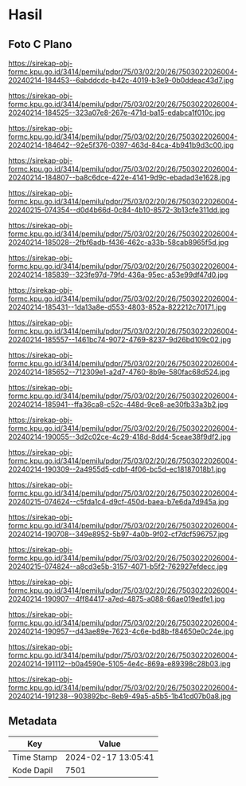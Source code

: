 # Hasil

## Foto C Plano

https://sirekap-obj-formc.kpu.go.id/3414/pemilu/pdpr/75/03/02/20/26/7503022026004-20240214-184453--6abddcdc-b42c-4019-b3e9-0b0ddeac43d7.jpg

https://sirekap-obj-formc.kpu.go.id/3414/pemilu/pdpr/75/03/02/20/26/7503022026004-20240214-184525--323a07e8-267e-471d-ba15-edabca1f010c.jpg

https://sirekap-obj-formc.kpu.go.id/3414/pemilu/pdpr/75/03/02/20/26/7503022026004-20240214-184642--92e5f376-0397-463d-84ca-4b941b9d3c00.jpg

https://sirekap-obj-formc.kpu.go.id/3414/pemilu/pdpr/75/03/02/20/26/7503022026004-20240214-184807--ba8c6dce-422e-4141-9d9c-ebadad3e1628.jpg

https://sirekap-obj-formc.kpu.go.id/3414/pemilu/pdpr/75/03/02/20/26/7503022026004-20240215-074354--d0d4b66d-0c84-4b10-8572-3b13cfe311dd.jpg

https://sirekap-obj-formc.kpu.go.id/3414/pemilu/pdpr/75/03/02/20/26/7503022026004-20240214-185028--2fbf6adb-f436-462c-a33b-58cab8965f5d.jpg

https://sirekap-obj-formc.kpu.go.id/3414/pemilu/pdpr/75/03/02/20/26/7503022026004-20240214-185839--323fe97d-79fd-436a-95ec-a53e99df47d0.jpg

https://sirekap-obj-formc.kpu.go.id/3414/pemilu/pdpr/75/03/02/20/26/7503022026004-20240214-185431--1da13a8e-d553-4803-852a-822212c70171.jpg

https://sirekap-obj-formc.kpu.go.id/3414/pemilu/pdpr/75/03/02/20/26/7503022026004-20240214-185557--1461bc74-9072-4769-8237-9d26bd109c02.jpg

https://sirekap-obj-formc.kpu.go.id/3414/pemilu/pdpr/75/03/02/20/26/7503022026004-20240214-185652--712309e1-a2d7-4760-8b9e-580fac68d524.jpg

https://sirekap-obj-formc.kpu.go.id/3414/pemilu/pdpr/75/03/02/20/26/7503022026004-20240214-185941--ffa36ca8-c52c-448d-9ce8-ae30fb33a3b2.jpg

https://sirekap-obj-formc.kpu.go.id/3414/pemilu/pdpr/75/03/02/20/26/7503022026004-20240214-190055--3d2c02ce-4c29-418d-8dd4-5ceae38f9df2.jpg

https://sirekap-obj-formc.kpu.go.id/3414/pemilu/pdpr/75/03/02/20/26/7503022026004-20240214-190309--2a4955d5-cdbf-4f06-bc5d-ec18187018b1.jpg

https://sirekap-obj-formc.kpu.go.id/3414/pemilu/pdpr/75/03/02/20/26/7503022026004-20240215-074624--c5fda1c4-d9cf-450d-baea-b7e6da7d945a.jpg

https://sirekap-obj-formc.kpu.go.id/3414/pemilu/pdpr/75/03/02/20/26/7503022026004-20240214-190708--349e8952-5b97-4a0b-9f02-cf7dcf596757.jpg

https://sirekap-obj-formc.kpu.go.id/3414/pemilu/pdpr/75/03/02/20/26/7503022026004-20240215-074824--a8cd3e5b-3157-4071-b5f2-762927efdecc.jpg

https://sirekap-obj-formc.kpu.go.id/3414/pemilu/pdpr/75/03/02/20/26/7503022026004-20240214-190907--4ff84417-a7ed-4875-a088-66ae019edfe1.jpg

https://sirekap-obj-formc.kpu.go.id/3414/pemilu/pdpr/75/03/02/20/26/7503022026004-20240214-190957--d43ae89e-7623-4c6e-bd8b-f84650e0c24e.jpg

https://sirekap-obj-formc.kpu.go.id/3414/pemilu/pdpr/75/03/02/20/26/7503022026004-20240214-191112--b0a4590e-5105-4e4c-869a-e89398c28b03.jpg

https://sirekap-obj-formc.kpu.go.id/3414/pemilu/pdpr/75/03/02/20/26/7503022026004-20240214-191238--903892bc-8eb9-49a5-a5b5-1b41cd07b0a8.jpg


## Metadata

| Key        | Value               |
| ---------- | ------------------- |
| Time Stamp | 2024-02-17 13:05:41 |
| Kode Dapil | 7501                |



